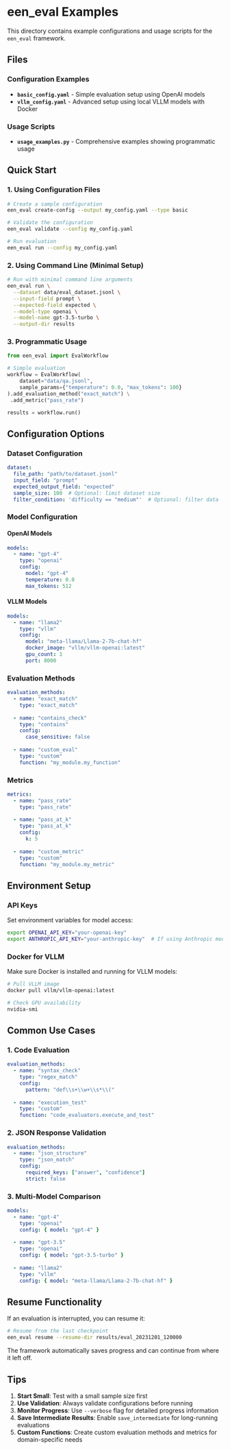 # een_eval Examples

This directory contains example configurations and usage scripts for the `een_eval` framework.

## Files

### Configuration Examples

- **`basic_config.yaml`** - Simple evaluation setup using OpenAI models
- **`vllm_config.yaml`** - Advanced setup using local VLLM models with Docker

### Usage Scripts

- **`usage_examples.py`** - Comprehensive examples showing programmatic usage

## Quick Start

### 1. Using Configuration Files

```bash
# Create a sample configuration
een_eval create-config --output my_config.yaml --type basic

# Validate the configuration
een_eval validate --config my_config.yaml

# Run evaluation
een_eval run --config my_config.yaml
```

### 2. Using Command Line (Minimal Setup)

```bash
# Run with minimal command line arguments
een_eval run \
  --dataset data/eval_dataset.jsonl \
  --input-field prompt \
  --expected-field expected \
  --model-type openai \
  --model-name gpt-3.5-turbo \
  --output-dir results
```

### 3. Programmatic Usage

```python
from een_eval import EvalWorkflow

# Simple evaluation
workflow = EvalWorkflow(
    dataset="data/qa.jsonl",
    sample_params={"temperature": 0.0, "max_tokens": 100}
).add_evaluation_method("exact_match") \
 .add_metric("pass_rate")

results = workflow.run()
```

## Configuration Options

### Dataset Configuration

```yaml
dataset:
  file_path: "path/to/dataset.jsonl"
  input_field: "prompt"
  expected_output_field: "expected"
  sample_size: 100  # Optional: limit dataset size
  filter_condition: 'difficulty == "medium"'  # Optional: filter data
```

### Model Configuration

#### OpenAI Models

```yaml
models:
  - name: "gpt-4"
    type: "openai"
    config:
      model: "gpt-4"
      temperature: 0.0
      max_tokens: 512
```

#### VLLM Models

```yaml
models:
  - name: "llama2"
    type: "vllm"
    config:
      model: "meta-llama/Llama-2-7b-chat-hf"
      docker_image: "vllm/vllm-openai:latest"
      gpu_count: 1
      port: 8000
```

### Evaluation Methods

```yaml
evaluation_methods:
  - name: "exact_match"
    type: "exact_match"
  
  - name: "contains_check"
    type: "contains"
    config:
      case_sensitive: false
  
  - name: "custom_eval"
    type: "custom"
    function: "my_module.my_function"
```

### Metrics

```yaml
metrics:
  - name: "pass_rate"
    type: "pass_rate"
  
  - name: "pass_at_k"
    type: "pass_at_k"
    config:
      k: 5
  
  - name: "custom_metric"
    type: "custom"
    function: "my_module.my_metric"
```

## Environment Setup

### API Keys

Set environment variables for model access:

```bash
export OPENAI_API_KEY="your-openai-key"
export ANTHROPIC_API_KEY="your-anthropic-key"  # If using Anthropic models
```

### Docker for VLLM

Make sure Docker is installed and running for VLLM models:

```bash
# Pull VLLM image
docker pull vllm/vllm-openai:latest

# Check GPU availability
nvidia-smi
```

## Common Use Cases

### 1. Code Evaluation

```yaml
evaluation_methods:
  - name: "syntax_check"
    type: "regex_match"
    config:
      pattern: "def\\s+\\w+\\s*\\("
  
  - name: "execution_test"
    type: "custom"
    function: "code_evaluators.execute_and_test"
```

### 2. JSON Response Validation

```yaml
evaluation_methods:
  - name: "json_structure"
    type: "json_match"
    config:
      required_keys: ["answer", "confidence"]
      strict: false
```

### 3. Multi-Model Comparison

```yaml
models:
  - name: "gpt-4"
    type: "openai"
    config: { model: "gpt-4" }
  
  - name: "gpt-3.5"
    type: "openai" 
    config: { model: "gpt-3.5-turbo" }
  
  - name: "llama2"
    type: "vllm"
    config: { model: "meta-llama/Llama-2-7b-chat-hf" }
```

## Resume Functionality

If an evaluation is interrupted, you can resume it:

```bash
# Resume from the last checkpoint
een_eval resume --resume-dir results/eval_20231201_120000
```

The framework automatically saves progress and can continue from where it left off.

## Tips

1. **Start Small**: Test with a small sample size first
2. **Use Validation**: Always validate configurations before running
3. **Monitor Progress**: Use `--verbose` flag for detailed progress information
4. **Save Intermediate Results**: Enable `save_intermediate` for long-running evaluations
5. **Custom Functions**: Create custom evaluation methods and metrics for domain-specific needs
